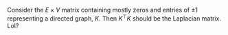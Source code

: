 Consider the $E\times V$ matrix containing mostly zeros and entries of $\pm 1$ representing a directed graph, $K$. Then $K^\top K$ should be the Laplacian matrix. Lol?